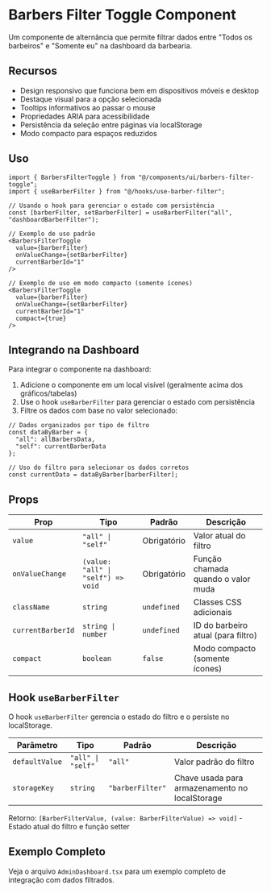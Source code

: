 
# Barbers Filter Toggle Component

Um componente de alternância que permite filtrar dados entre "Todos os barbeiros" e "Somente eu" na dashboard da barbearia.

## Recursos

- Design responsivo que funciona bem em dispositivos móveis e desktop
- Destaque visual para a opção selecionada
- Tooltips informativos ao passar o mouse
- Propriedades ARIA para acessibilidade
- Persistência da seleção entre páginas via localStorage
- Modo compacto para espaços reduzidos

## Uso

```tsx
import { BarbersFilterToggle } from "@/components/ui/barbers-filter-toggle";
import { useBarberFilter } from "@/hooks/use-barber-filter";

// Usando o hook para gerenciar o estado com persistência
const [barberFilter, setBarberFilter] = useBarberFilter("all", "dashboardBarberFilter");

// Exemplo de uso padrão
<BarbersFilterToggle
  value={barberFilter}
  onValueChange={setBarberFilter}
  currentBarberId="1"
/>

// Exemplo de uso em modo compacto (somente ícones)
<BarbersFilterToggle
  value={barberFilter}
  onValueChange={setBarberFilter}
  currentBarberId="1"
  compact={true}
/>
```

## Integrando na Dashboard

Para integrar o componente na dashboard:

1. Adicione o componente em um local visível (geralmente acima dos gráficos/tabelas)
2. Use o hook `useBarberFilter` para gerenciar o estado com persistência
3. Filtre os dados com base no valor selecionado:

```tsx
// Dados organizados por tipo de filtro
const dataByBarber = {
  "all": allBarbersData,
  "self": currentBarberData
};

// Uso do filtro para selecionar os dados corretos
const currentData = dataByBarber[barberFilter];
```

## Props

| Prop | Tipo | Padrão | Descrição |
|------|------|---------|-------------|
| `value` | `"all" \| "self"` | Obrigatório | Valor atual do filtro |
| `onValueChange` | `(value: "all" \| "self") => void` | Obrigatório | Função chamada quando o valor muda |
| `className` | `string` | `undefined` | Classes CSS adicionais |
| `currentBarberId` | `string \| number` | `undefined` | ID do barbeiro atual (para filtro) |
| `compact` | `boolean` | `false` | Modo compacto (somente ícones) |

## Hook `useBarberFilter`

O hook `useBarberFilter` gerencia o estado do filtro e o persiste no localStorage.

| Parâmetro | Tipo | Padrão | Descrição |
|------|------|---------|-------------|
| `defaultValue` | `"all" \| "self"` | `"all"` | Valor padrão do filtro |
| `storageKey` | `string` | `"barberFilter"` | Chave usada para armazenamento no localStorage |

Retorno: `[BarberFilterValue, (value: BarberFilterValue) => void]` - Estado atual do filtro e função setter

## Exemplo Completo

Veja o arquivo `AdminDashboard.tsx` para um exemplo completo de integração com dados filtrados.

